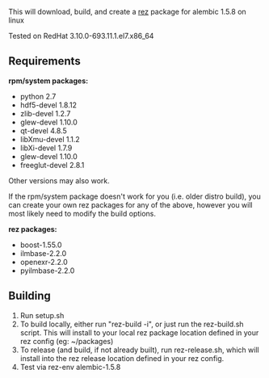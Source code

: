 This will download, build, and create a [rez](http://nerdvegas.github.io/rez/) package for alembic 1.5.8 on linux

Tested on RedHat 3.10.0-693.11.1.el7.x86_64

## Requirements

**rpm/system packages:**

 - python 2.7
 - hdf5-devel 1.8.12
 - zlib-devel 1.2.7
 - glew-devel 1.10.0
 - qt-devel 4.8.5
 - libXmu-devel 1.1.2
 - libXi-devel 1.7.9
 - glew-devel 1.10.0
 - freeglut-devel 2.8.1

Other versions may also work.

If the rpm/system package doesn't work for you (i.e. older distro build), you can create your own rez packages for any of the above, however you will most likely need to modify the build options.

**rez packages:**

 - boost-1.55.0 
 - ilmbase-2.2.0 
 - openexr-2.2.0 
 - pyilmbase-2.2.0

## Building

 1. Run setup.sh
 2. To build locally, either run "rez-build -i", or just run the rez-build.sh script.  This will install to your local rez package location defined in your rez config (eg: ~/packages)
 3. To release (and build, if not already built), run rez-release.sh, which will install into the rez release location defined in your rez config.
 4. Test via rez-env alembic-1.5.8